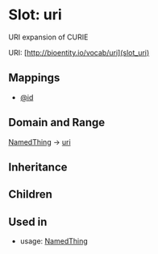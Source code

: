 # Slot: uri


URI expansion of CURIE

URI: [http://bioentity.io/vocab/uri](slot_uri)
## Mappings

 * [@id](@id)
## Domain and Range

[NamedThing](NamedThing.md) -> [uri](uri.md)
## Inheritance

## Children

## Used in

 *  usage: [NamedThing](NamedThing.md)
